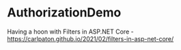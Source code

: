 # AuthorizationDemo
Having a hoon with Filters in ASP.NET Core - https://carlpaton.github.io/2021/02/filters-in-asp-net-core/